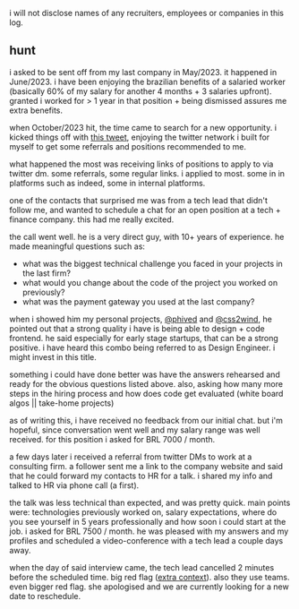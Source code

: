 i will not disclose names of any recruiters, employees or companies in this log.

## hunt

i asked to be sent off from my last company in May/2023. it happened in June/2023. i have been enjoying the brazilian benefits of a salaried worker (basically 60% of my salary for another 4 months + 3 salaries upfront). granted i worked for > 1 year in that position + being dismissed assures me extra benefits.

when October/2023 hit, the time came to search for a new opportunity. i kicked things off with [this tweet](https://x.com/LukeberryPi/status/1708965236965769325?s=20), enjoying the twitter network i built for myself to get some referrals and positions recommended to me.

what happened the most was receiving links of positions to apply to via twitter dm. some referrals, some regular links. i applied to most. some in in platforms such as indeed, some in internal platforms.

one of the contacts that surprised me was from a tech lead that didn't follow me, and wanted to schedule a chat for an open position at a tech + finance company. this had me really excited.

the call went well. he is a very direct guy, with 10+ years of experience. he made meaningful questions such as: 
- what was the biggest technical challenge you faced in your projects in the last firm?
- what would you change about the code of the project you worked on previously?
- what was the payment gateway you used at the last company?

when i showed him my personal projects, [@phived](https://phived.com) and [@css2wind](https://css2wind.com), he pointed out that a strong quality i have is being able to design + code frontend. he said especially for early stage startups, that can be a strong positive. i have heard this combo being referred to as Design Engineer. i might invest in this title.

something i could have done better was have the answers rehearsed and ready for the obvious questions listed above. also, asking how many more steps in the hiring process and how does code get evaluated (white board algos || take-home projects)

as of writing this, i have received no feedback from our initial chat. but i'm hopeful, since conversation went well and my salary range was well received. for this position i asked for BRL 7000 / month.

a few days later i received a referral from twitter DMs to work at a consulting firm. a follower sent me a link to the company website and said that he could forward my contacts to HR for a talk. i shared my info and talked to HR via phone call (a first).

the talk was less technical than expected, and was pretty quick. main points were: technologies previously worked on, salary expectations, where do you see yourself in 5 years professionally and how soon i could start at the job. i asked for BRL 7500 / month. he was pleased with my answers and my profiles and scheduled a video-conference with a tech lead a couple days away.

when the day of said interview came, the tech lead cancelled 2 minutes before the scheduled time. big red flag ([extra context](https://x.com/LukeberryPi/status/1712107141517959373?s=20)). also they use teams. even bigger red flag. she apologised and we are currently looking for a new date to reschedule.